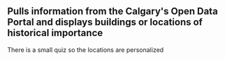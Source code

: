 <h2>Pulls information from the Calgary's Open Data Portal and displays buildings or locations of historical importance</h2>
There is a small quiz so the locations are personalized
